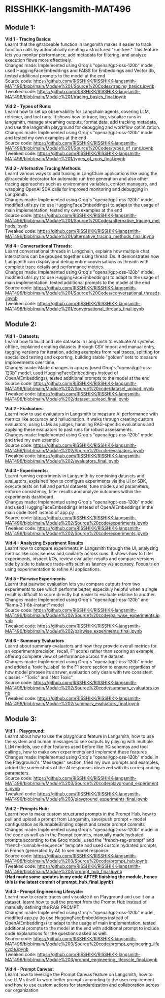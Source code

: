 # RISSHIKK-langsmith-MAT496

## Module 1:

**Vid 1 - Tracing Basics:**  
  Learnt that the @traceable function in langsmith makes it easier to track function calls by automatically creating a structured "run tree." This feature lets you monitor performance, add metadata for filtering, and analyze execution flows more effectively.  
  Changes made: Implemented using Groq's "openai/gpt-oss-120b" model, used HuggingFaceEmbeddings and FAISS for Embeddings and Vector db, tested additional prompts to the model at the end  
  Source code: https://github.com/RISSHIKK/RISSHIKK-langsmith-MAT496/blob/main/Module%201/Source%20Codes/tracing_basics.ipynb  
  Tweaked code: https://github.com/RISSHIKK/RISSHIKK-langsmith-MAT496/blob/main/Module%201/tracing_basics_final.ipynb  

**Vid 2 - Types of Runs:**  
    Learnt how to set up observability for Langchain agents, covering LLM, retriever, and tool runs. It shows how to trace, log, visualize runs in langsmith, manage streaming outputs, format data, add tracking metadata, and use the langsmith playground for debugging and workflow optimization.  
    Changes made: Implemented using Groq's "openai/gpt-oss-120b" model and tested my own examples at the end  
    Source code: https://github.com/RISSHIKK/RISSHIKK-langsmith-MAT496/blob/main/Module%201/Source%20Codes/types_of_runs.ipynb  
    Tweaked code: https://github.com/RISSHIKK/RISSHIKK-langsmith-MAT496/blob/main/Module%201/types_of_runs_final.ipynb   
    
**Vid 3 - Alternative Tracing Methods:**  
    Learnt various ways to add tracing in LangChain applications like using the @traceable decorator for automatic run tree generation and also other tracing approaches such as environment variables, context managers, and wrapping OpenAI SDK calls for improved monitoring and debugging in LangSmith.  
    Changes made: Implemented using Groq's "openai/gpt-oss-120b" model, modified utils.py (to use HuggingFaceEmbeddings) to adapt to the usage of main implementation, tested my own examples at the end  
    Source code: https://github.com/RISSHIKK/RISSHIKK-langsmith-MAT496/blob/main/Module%201/Source%20Codes/alternative_tracing_methods.ipynb  
    Tweaked code: https://github.com/RISSHIKK/RISSHIKK-langsmith-MAT496/blob/main/Module%201/alternative_tracing_methods_final.ipynb  

**Vid 4 - Conversational Threads:**  
    Learnt conversational threads in Langchain, explains how multiple chat interactions can be grouped together using thread IDs. It demonstrates how Langsmith can display and debug entire conversations as threads with complete trace details and performance metrics.  
    Changes made: Implemented using Groq's "openai/gpt-oss-120b" model, modified utils.py (to use HuggingFaceEmbeddings) to adapt to the usage of main implementation, tested additional prompts to the model at the end  
    Source code: https://github.com/RISSHIKK/RISSHIKK-langsmith-MAT496/blob/main/Module%201/Source%20Codes/conversational_threads.ipynb  
    Tweaked code: https://github.com/RISSHIKK/RISSHIKK-langsmith-MAT496/blob/main/Module%201/conversational_threads_final.ipynb  
  
## Module 2:

**Vid 1 - Datasets:**  
    Learnt how to build and use datasets in Langsmith to evaluate AI systems offline, explained creating datasets through CSV import and manual entry, tagging versions for iteration, adding examples from real traces, splitting for specialized testing and exporting, building stable "golden" sets to measure improvements over time.  
    Changes made: Made changes in app.py (used Groq's "openai/gpt-oss-120b" model, used HuggingFaceEmbeddings instead of OpenAIEmbeddings), tested additional prompts to the model at the end  
    Source code: https://github.com/RISSHIKK/RISSHIKK-langsmith-MAT496/blob/main/Module%202/Source%20code/dataset_upload.ipynb  
    Tweaked code: https://github.com/RISSHIKK/RISSHIKK-langsmith-MAT496/blob/main/Module%202/dataset_upload_final.ipynb  

**Vid 2 - Evaluators:**  
    Learnt how to use evaluators in Langsmith to measure AI performance with metrics like accuracy and hallucination. It walks through creating custom evaluators, using LLMs as judges, handling RAG-specific evaluations and applying these evaluators to past runs for robust assessments.  
    Changes made: Implemented using Groq's "openai/gpt-oss-120b" model and tried my own example  
    Source code: https://github.com/RISSHIKK/RISSHIKK-langsmith-MAT496/blob/main/Module%202/Source%20code/evaluators.ipynb  
    Tweaked code: https://github.com/RISSHIKK/RISSHIKK-langsmith-MAT496/blob/main/Module%202/evaluators_final.ipynb  

**Vid 3 - Experiments:**  
    Learnt running experiments in Langsmith by combining datasets and evaluators, explained how to configure experiments via the UI or SDK, execute tests on full and partial datasets, tune models and parameters, enforce consistency, filter results and analyze outcomes within the experiments dashboard.  
    Changes made: Implemented using Groq's "openai/gpt-oss-120b" model and used HuggingFaceEmbeddings instead of OpenAIEmbeddings in the main code itself instead of app.py  
    Source code: https://github.com/RISSHIKK/RISSHIKK-langsmith-MAT496/blob/main/Module%202/Source%20code/experiments.ipynb  
    Tweaked code: https://github.com/RISSHIKK/RISSHIKK-langsmith-MAT496/blob/main/Module%202/Source%20code/experiments.ipynb  

**Vid 4 - Analyzing Experiment Results**  
    Learnt how to compare experiments in Langsmith through the UI, analyzing metrics like conciseness and similarity across runs. It shows how to filter experiments, inspect I/Os, review evaluator results and compare versions side by side to balance trade-offs such as latency v/s accuracy. Focus is on using experimentation to refine AI applications.  

**Vid 5 - Pairwise Experiments**  
    Learnt that pairwise evaluation lets you compare outputs from two experiments to see which performs better, especially helpful when a single result is difficult to score directly but easier to evaluate relative to another.  
    Changes made: Implemented using Groq's "openai/gpt-oss-120b" and "llama-3.1-8b-instant" model   
    Source code: https://github.com/RISSHIKK/RISSHIKK-langsmith-MAT496/blob/main/Module%202/Source%20code/pairwise_experiments.ipynb  
    Tweaked code: https://github.com/RISSHIKK/RISSHIKK-langsmith-MAT496/blob/main/Module%202/pairwise_experiments_final.ipynb  

**Vid 6 - Summary Evaluators**  
    Learnt about summary evaluators and how they provide overall metrics for an experiment(precision, recall, F1 score) rather than scoring an example, offering complete view of performance across the dataset.  
    Changes made: Implemented using Groq's "openai/gpt-oss-120b" model and added a 'toxicity_label' to the F1 score section to ensure regardless of how model phrases its answer, evaluation only deals with two consistent classes - "Toxic" and "Not Toxic"  
    Source code: https://github.com/RISSHIKK/RISSHIKK-langsmith-MAT496/blob/main/Module%202/Source%20code/summary_evaluators.ipynb  
    Tweaked code: https://github.com/RISSHIKK/RISSHIKK-langsmith-MAT496/blob/main/Module%202/summary_evaluators_final.ipynb

## Module 3:

**Vid 1 - Playground:**  
    Learnt about how to use the playground feature in Langsmith, how to use the system and human messages to see outputs by playing with multiple LLM models, use other features used before like I/O schemas and tool callings, how to make own experiments and implement these features  
    Changes made: Implemented using Groq's "openai/gpt-oss-120b" model in the Playground's "Messages" section, tried my own prompts and examples, added the screenshots of the AI responses observed with its corresponding parameters.  
    Source code: https://github.com/RISSHIKK/RISSHIKK-langsmith-MAT496/blob/main/Module%203/Source%20code/playground_experiments.ipynb  
    Tweaked code: https://github.com/RISSHIKK/RISSHIKK-langsmith-MAT496/blob/main/Module%203/playground_experiments_final.ipynb  

**Vid 2 - Prompts Hub:**  
    Learnt how to make custom structured prompts in the Prompt Hub, how to pull and upload a prompt from Langsmith, save/push prompt + model configuration as RunnableBinding object and create prompt commits  
    Changes made: Implemented using Groq's "openai/gpt-oss-120b" model in the code as well as in the Prompt commits, manually made hydrated prompts according to the Groq model, used the "french-rag-prompt" and "french-runnable-sequence" template and used custom hydrated prompts in French (generated by AI) to see model response  
    Source code: https://github.com/RISSHIKK/RISSHIKK-langsmith-MAT496/blob/main/Module%203/Source%20code/prompt_hub.ipynb  
    Tweaked code: https://github.com/RISSHIKK/RISSHIKK-langsmith-MAT496/blob/main/Module%203/prompt_hub_final.ipynb  
    **(Had made some updates in my code AFTER finishing the module, hence this is the latest commit of prompt_hub_final.ipynb)**  

**Vid 3 - Prompt Engineering Lifecycle:**  
    Learnt how to create traces and visualize it on Playground and use it on a dataset, learnt how to pull the prompt from the Prompt Hub instead of manually defining the RAG_PROMPT  
    Changes made: Implemented using Groq's "openai/gpt-oss-120b" model, modified app.py (to use HuggingFaceEmbeddings instead of OpenAIEmbeddings) to adapt to the usage of main implementation, tested additional prompts to the model at the end with additional prompt to include code explanations for the questions asked as well.  
    Source code: https://github.com/RISSHIKK/RISSHIKK-langsmith-MAT496/blob/main/Module%203/Source%20code/prompt_engineering_lifecycle.ipynb  
    Tweaked code: https://github.com/RISSHIKK/RISSHIKK-langsmith-MAT496/blob/main/Module%203/prompt_engineering_lifecycle_final.ipynb  

**Vid 4 - Prompt Canvas:**  
    Learnt how to leverage the Prompt Canvas feature on Langsmith, how to use LLMs itself to write better prompts according to the user requirement and how to use custom actions for standardization and collaboration across our organization
